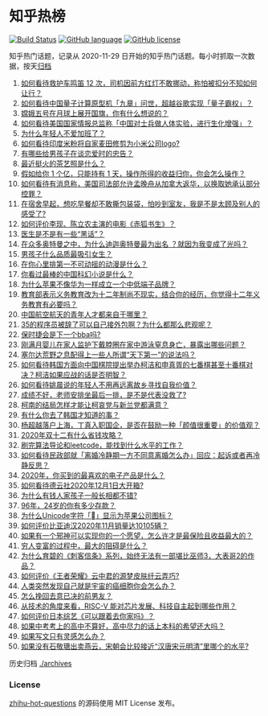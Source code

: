 # 知乎热榜
[![Build Status](https://github.com/ToWeLong/zhihu-hot-questions/workflows/CI/badge.svg)](https://github.com/ToWeLong/zhihu-hot-questions/actions)
[![GitHub language](https://img.shields.io/badge/language-golang-orange.svg)](https://golang.org/)
[![GitHub license](https://img.shields.io/github/license/ToWeLong/zhihu-hot-questions)](https://github.com/ToWeLong/zhihu-hot-questions/blob/main/LICENSE)

知乎热门话题，记录从 2020-11-29 日开始的知乎热门话题。每小时抓取一次数据，按天[归档](./archives)

<!-- BEGIN -->

1. [如何看待救护车鸣笛 12 次，司机因前方红灯不敢挪动，称怕被扣分不知如何让行？](https://www.zhihu.com/question/433256801)
1. [如何看待中国量子计算原型机「九章」问世，超越谷歌实现「量子霸权」？](https://www.zhihu.com/question/433237716)
1. [嫦娥五号在月球上展开国旗，你有什么想说的？](https://www.zhihu.com/question/433319272)
1. [如何看待美国国家情报总监称「中国对士兵做人体实验，进行生化增强」？](https://www.zhihu.com/question/433353584)
1. [为什么年轻人不爱加班了？](https://www.zhihu.com/question/418784883)
1. [如何看待印度米粉将自家麦田修剪为小米公司logo?](https://www.zhihu.com/question/432969846)
1. [有哪些给男孩子在谈恋爱时的忠告？](https://www.zhihu.com/question/277221676)
1. [最近挺火的茶艺照是什么？](https://www.zhihu.com/question/405920242)
1. [假如给你 1 个亿，只能持有 1 天，操作所得的收益归你，你会怎么操作？](https://www.zhihu.com/question/433016646)
1. [如何看待有消息称，美国司法部允许孟晚舟从加拿大返华，以换取她承认部分控罪？](https://www.zhihu.com/question/433264027)
1. [在宿舍早起，想吃早餐却不敢撕包装袋，怕吵到室友，我是不是太顾及别人的感受了?](https://www.zhihu.com/question/432345011)
1. [如何评价李现、陈立农主演的电影《赤狐书生》？](https://www.zhihu.com/question/433161214)
1. [医生是不是有一些“黑话”？](https://www.zhihu.com/question/393090221)
1. [在众多奥特曼之中，为什么迪迦奥特曼最为出名 ？就因为我变成了光吗？](https://www.zhihu.com/question/432717748)
1. [男孩子什么品质最吸引女生？](https://www.zhihu.com/question/21217244)
1. [在你心里排第一不可动摇的动漫是什么？](https://www.zhihu.com/question/425737196)
1. [你看过最棒的中国科幻小说是什么？](https://www.zhihu.com/question/24482293)
1. [为什么苹果不像华为一样成立一个中低端子品牌？](https://www.zhihu.com/question/430047433)
1. [教育部表示义务教育改为十二年制尚不现实，结合你的经历，你觉得十二年义务教育有必要吗？](https://www.zhihu.com/question/433129731)
1. [中国航空航天的青年人才都来自于哪里？](https://www.zhihu.com/question/432980926)
1. [35的程序员被辞了可以自己接外包啊？为什么都那么悲观呢？](https://www.zhihu.com/question/423307803)
1. [保时捷会是下一个bba吗?](https://www.zhihu.com/question/431591883)
1. [刚满月婴儿在家人监护下戴脖圈在家中游泳窒息身亡，暴露出哪些问题？](https://www.zhihu.com/question/428581003)
1. [塞尔达荒野之息配得上一些人所谓“天下第一”的说法吗？](https://www.zhihu.com/question/432526959)
1. [如何看待韩国方面向中国棋院提出举办柯洁和申真胥的七番棋甚至十番棋对决？柯洁如果应战的话是否明智？](https://www.zhihu.com/question/433056729)
1. [如何看待姚晨说的年轻人不用再远离故乡寻找自我价值？](https://www.zhihu.com/question/433302545)
1. [成绩不好，老师安排坐最后一排，是不是代表没救了?](https://www.zhihu.com/question/432912971)
1. [柯南的结局怎样才能让柯哀党与新兰党都满意？](https://www.zhihu.com/question/374075522)
1. [有什么你去了韩国才知道的事？](https://www.zhihu.com/question/340882059)
1. [杨超越落户上海，丁真入职国企，是否在鼓励一种「颜值很重要」的价值观？](https://www.zhihu.com/question/433252288)
1. [2020年双十二有什么省钱攻略？](https://www.zhihu.com/question/431519060)
1. [刷完算法导论和leetcode，能找到什么水平的工作？](https://www.zhihu.com/question/50039053)
1. [如何看待民政部就「离婚冷静期一方不同意离婚怎么办」回应：起诉或者再冷静反思？](https://www.zhihu.com/question/433284039)
1. [2020年，你买到的最喜欢的电子产品是什么？](https://www.zhihu.com/question/433057263)
1. [如何看待德云社2020年12月1日大开箱?](https://www.zhihu.com/question/433052079)
1. [为什么有钱人家孩子一般长相都不错?](https://www.zhihu.com/question/432161909)
1. [96年，24岁的你有多少存款？](https://www.zhihu.com/question/423515410)
1. [为什么Unicode字符「」显示为苹果公司图标？](https://www.zhihu.com/question/432116248)
1. [如何评价比亚迪汉2020年11月销量达10105辆？](https://www.zhihu.com/question/433194235)
1. [如果有一个邪神可以实现你的一个愿望，怎么许才是最保险且收益最大的？](https://www.zhihu.com/question/430799599)
1. [穷人变富的过程中，最大的阻碍是什么？](https://www.zhihu.com/question/429985000)
1. [为什么育碧的《刺客信条》系列，始终无法有一部堪比巫师3，大表哥2的作品？](https://www.zhihu.com/question/430997957)
1. [如何评价《王者荣耀》云中君的源梦皮肤纤云弄巧?](https://www.zhihu.com/question/433009894)
1. [人类突然发现自己就是宇宙的癌细胞你会怎么办？](https://www.zhihu.com/question/428954849)
1. [怎么挽回去意已决的前男友？](https://www.zhihu.com/question/389794916)
1. [从技术的角度来看，RISC-V 能对芯片发展、科技自主起到哪些作用？](https://www.zhihu.com/question/425542531)
1. [如何评价日本综艺《可以跟着去你家吗》？](https://www.zhihu.com/question/268006765)
1. [如果中考考上的高中不算好，高中尽力的话上本科的希望还大吗？](https://www.zhihu.com/question/411225710)
1. [如果写文只有灵感怎么办？](https://www.zhihu.com/question/425968085)
1. [如果没有石敬瑭出卖燕云，宋朝会比较接近“汉唐宋元明清”里哪个的水平?](https://www.zhihu.com/question/405299060)

<!-- END -->

历史归档 [./archives](./archives)


### License
[zhihu-hot-questions](https://github.com/towelong/zhihu-hot-questions) 的源码使用 MIT License 发布。